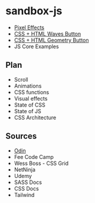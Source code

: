 # sandbox-js

- [Pixel Effects](https://www.youtube.com/watch?v=UoTxOVEecbI)
- [CSS + HTML Waves Button](https://www.youtube.com/watch?v=w00Z5y8jEjk&list=PLM6XATa8CAG6IJvQBkrTTNZmpIcyS2Avk)
- [CSS + HTML Geometry Button](https://www.youtube.com/watch?v=0IygEAp01J4&list=PLM6XATa8CAG6IJvQBkrTTNZmpIcyS2Avk&index=5)
- JS Core Examples

## Plan
- Scroll
- Animations
- CSS functions
- Visual effects
- State of CSS
- State of JS
- CSS Architecture

## Sources
- [Odin](https://www.theodinproject.com/paths/full-stack-javascript/courses/advanced-html-and-css)
- Fee Code Camp
- Wess Boss - CSS Grid
- NetNinja
- Udemy
- SASS Docs
- CSS Docs
- Tailwind

